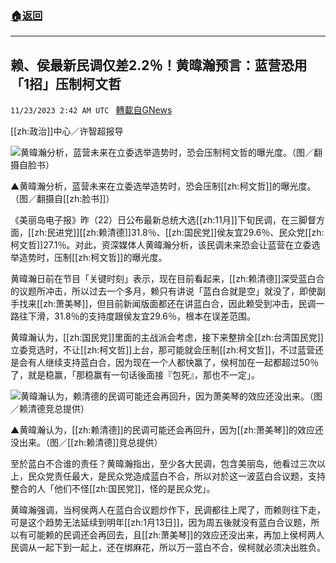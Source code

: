 ###  [:house:返回](README.md)
---


## 赖、侯最新民调仅差2.2％！黄暐瀚预言：蓝营恐用「1招」压制柯文哲
`11/23/2023 2:42 AM UTC ` [轉載自GNews](https://gnews.org/articles/2006468)

[[zh:政治]]中心／许智超报导

![黄暐瀚分析，蓝营未来在立委选举造势时，恐会压制柯文哲的曝光度。（图／翻摄自脸书）](https://attach.setn.com/newsimages/2023/11/01/4388572-PH.jpg "黄暐瀚分析，蓝营未来在立委选举造势时，恐会压制柯文哲的曝光度。（图／翻摄自脸书）")

▲黄暐瀚分析，蓝营未来在立委选举造势时，恐会压制[[zh:柯文哲]]的曝光度。（图／翻摄自[[zh:脸书]]）

《美丽岛电子报》昨（22）日公布最新总统大选[[zh:11月]]下旬民调，在三脚督方面，[[zh:民进党]][[zh:赖清德]]31.8％、[[zh:国民党]]侯友宜29.6％、民众党[[zh:柯文哲]]27.1％。对此，资深媒体人黄暐瀚分析，该民调未来恐会让蓝营在立委选举造势时，压制[[zh:柯文哲]]的曝光度。

黄暐瀚日前在节目「关键时刻」表示，现在目前看起来，[[zh:赖清德]]深受蓝白合的议题所冲击，所以过去一个多月，赖只有讲说「蓝白合就是空」就没了，即使副手找来[[zh:萧美琴]]，但目前新闻版面都还在讲蓝白合，因此赖受到冲击，民调一路往下滑，31.8％的支持度跟侯友宜29.6％，根本在误差范围。

黄暐瀚认为，[[zh:国民党]]里面的主战派会考虑，接下来整排全[[zh:台湾国民党]]立委竞选时，不让[[zh:柯文哲]]上台，那可能就会压制[[zh:柯文哲]]，不过蓝营还是会有人继续支持蓝白合，因为现在一个人都快赢了，侯柯加在一起都超过50％了，就是稳赢，「那稳赢有一句话後面接『包死』，那也不一定」。

![黄暐瀚认为，赖清德的民调可能还会再回升，因为萧美琴的效应还没出来。（图／赖清德竞总提供）](https://attach.setn.com/newsimages/2023/11/22/4417688-PH.jpg "黄暐瀚认为，赖清德的民调可能还会再回升，因为萧美琴的效应还没出来。（图／赖清德竞总提供）")

▲黄暐瀚认为，[[zh:赖清德]]的民调可能还会再回升，因为[[zh:萧美琴]]的效应还没出来。（图／[[zh:赖清德]]竞总提供）

至於蓝白不合谁的责任？黄暐瀚指出，至少各大民调，包含美丽岛，他看过三次以上，民众党责任最大，是民众党造成蓝白不合，所以对於这一波蓝白合议题，支持整合的人「他们不怪[[zh:国民党]]，怪的是民众党」。

黄暐瀚强调，当柯侯两人在蓝白合议题炒作下，民调都往上爬了，而赖则往下走，可是这个趋势无法延续到明年[[zh:1月13日]]，因为周五後就没有蓝白合议题，所以有可能赖的民调还会再回去，且[[zh:萧美琴]]的效应还没出来，再加上侯柯两人民调从一起下到一起上，还在绑麻花，所以万一蓝白不合，侯柯就必须决出胜负。
